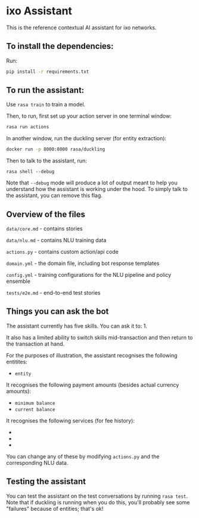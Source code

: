 # ixo Assistant
This is the reference contextual AI assistant for ixo networks.

## To install the dependencies:

Run:
```bash
pip install -r requirements.txt
```

## To run the assistant:

Use `rasa train` to train a model.

Then, to run, first set up your action server in one terminal window:
```bash
rasa run actions
```

In another window, run the duckling server (for entity extraction):
```bash
docker run -p 8000:8000 rasa/duckling
```

Then to talk to the assistant, run:
```
rasa shell --debug
```


Note that `--debug` mode will produce a lot of output meant to help you understand how the assistant is working 
under the hood. To simply talk to the assistant, you can remove this flag.


## Overview of the files

`data/core.md` - contains stories 

`data/nlu.md` - contains NLU training data

`actions.py` - contains custom action/api code

`domain.yml` - the domain file, including bot response templates

`config.yml` - training configurations for the NLU pipeline and policy ensemble

`tests/e2e.md` - end-to-end test stories


## Things you can ask the bot

The assistant currently has five skills. You can ask it to:
1. 

It also has a limited ability to switch skills mid-transaction and then return to the transaction at hand.

For the purposes of illustration, the assistant recognises the following entitites:

- `entity `

It recognises the following payment amounts (besides actual currency amounts):

- `minimum balance`
- `current balance`

It recognises the following services (for fee history):

- ` `
- ` `
- ` `

You can change any of these by modifying `actions.py` and the corresponding NLU data.

## Testing the assistant

You can test the assistant on the test conversations by running  `rasa test`. 
Note that if duckling is running when you do this, you'll probably see some "failures" because of entities; that's ok! 
